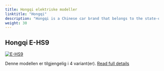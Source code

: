 ```yaml
---
title: Hongqi elektriske modeller
linktitle: "Hongqi"
description: "Hongqi is a Chinese car brand that belongs to the state-owned FAW Group. The name means Red Flag and it is a symbol of the Communist Party of China. Hongqi was founded in 1958 and is known for making luxury cars for the Chinese government and elites. "
weight: 30
---
```




## Hongqi E-HS9

<a href="e-hs9"><img src="https://media.evkx.net/multimedia/models/hongqi/e-hs9/e-hs9_comfort/main_1_st.jpg" class="img-fluid" alt="E-HS9" ></a>

Denne modellen er tilgjengelig i 4 variant(er).
[Read full details](e-hs9/)
